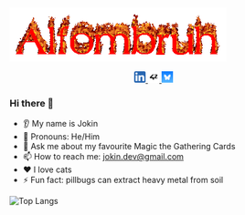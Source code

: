 <img src="./srcs/AlfombruhText.gif"/>

<p align="center">
<a href="https://www.linkedin.com/in/jokinfernandez/">
  <img height="20" src="./srcs/linkdn.png"/>
</a>
<a href="https://profile-v3.intra.42.fr/users/jofernan">
  <img height="20" border-radius="25px" src="./srcs/42.png"/>
</a>
<a href="https://bsky.app/profile/alfombruh.bsky.social">
  <img height="20" border-radius="25px" src="./srcs/bsky.png"/>
</a>
</p>

### Hi there 👋
* 👂 My name is Jokin
* 👩 Pronouns: He/Him
* 💬 Ask me about my favourite Magic the Gathering Cards
* 📫 How to reach me: jokin.dev@gmail.com
* ❤️ I love cats
* ⚡ Fun fact: pillbugs can extract heavy metal from soil

<div display="flex" justify-content="center" align-items="center">

![Top Langs](https://github-readme-stats.vercel.app/api/top-langs/?username=Alfombruh&layout=compact&size_weight=0.5&count_weight=0.5&hide=Objective-C,TeX,Perl,Roff,M4,CMake,Swift,Kotlin&langs_count=12) 

</div>
<!--
**Alfombruh/Alfombruh** is a ✨ _special_ ✨ repository because its `README.md` (this file) appears on your GitHub profile.

Here are some ideas to get you started:

- 🔭 I’m currently working on ...
- 🌱 I’m currently learning ...
- 👯 I’m looking to collaborate on ...
- 🤔 I’m looking for help with ...
- 💬 Ask me about ...
- 📫 How to reach me: ...
- 😄 Pronouns: ...
- ⚡ Fun fact: ...
-->
